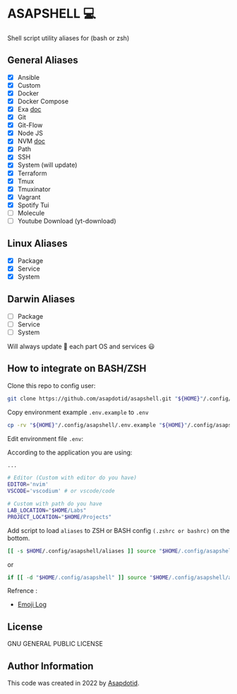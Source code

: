 # ASAPSHELL :computer:

Shell script utility aliases for (bash or zsh)

## General Aliases

- [x] Ansible
- [x] Custom
- [x] Docker
- [x] Docker Compose
- [x] Exa [doc](https://the.exa.website/)
- [x] Git
- [x] Git-Flow
- [x] Node JS
- [x] NVM [doc](https://github.com/nvm-sh/nvm)
- [x] Path
- [x] SSH
- [x] System (will update)
- [x] Terraform
- [x] Tmux
- [x] Tmuxinator
- [x] Vagrant
- [x] Spotify Tui
- [ ] Molecule
- [ ] Youtube Download (yt-download)

## Linux Aliases

- [x] Package
- [x] Service
- [x] System

## Darwin Aliases

- [ ] Package
- [ ] Service
- [ ] System

Will always update 🚀 each part OS and services 😃

## How to integrate on BASH/ZSH

Clone this repo to config user:

```bash
git clone https://github.com/asapdotid/asapshell.git "${HOME}"/.config/asapshell
```

Copy environment example `.env.example` to `.env`

```bash
cp -rv "${HOME}"/.config/asapshell/.env.example "${HOME}"/.config/asapshell/.env
```

Edit environment file `.env`:

According to the application you are using:

```bash
...

# Editor (Custom with editor do you have)
EDITOR='nvim'
VSCODE='vscodium' # or vscode/code

# Custom with path do you have
LAB_LOCATION="$HOME/Labs"
PROJECT_LOCATION="$HOME/Projects"
```

Add script to load `aliases` to ZSH or BASH config `(.zshrc or bashrc)` on the bottom.

```bash
[[ -s $HOME/.config/asapshell/aliases ]] source "$HOME/.config/asapshell/aliases"
```

or

```bash
if [[ -d "$HOME/.config/asapshell" ]] source "$HOME/.config/asapshell/aliases"
```

Refrence :

- [Emoji Log](https://github.com/ahmadawais/Emoji-Log)

## License

GNU GENERAL PUBLIC LICENSE

## Author Information

This code was created in 2022 by [Asapdotid](https://github.com/asapdotid).
